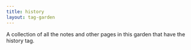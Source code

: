 ```yaml
---
title: history
layout: tag-garden
--- 
```

A collection of all the notes and other pages in this garden that have the history tag.
